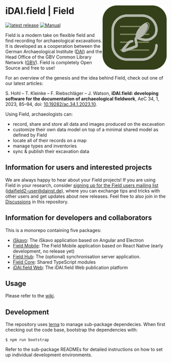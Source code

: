 # iDAI.field | Field <a href='https://field.idai.world/'><img src='/desktop/img/logo.png' align="right" height="200" /></a>

<!-- badges: start -->
[![latest release](https://img.shields.io/github/v/release/dainst/idai-field)](https://github.com/dainst/releases)
[![Manual](https://img.shields.io/badge/Manual-field.idai.world-green)](https://field.idai.world/manual)
<!-- badges: end -->

Field is a modern take on flexible field and find recording for archaeological excavations. It is developed as a cooperation between the German Archaeological Institute ([DAI](https://www.dainst.org)) and the Head Office of the GBV Common Library Network ([GBV](https://en.gbv.de/)). Field is completely Open Source and free to use!

For an overview of the genesis and the idea behind Field, check out one of our latest articles: 

S. Hohl – T. Kleinke – F. Riebschläger – J. Watson, **iDAI.field: developing software for the documentation of archaeological fieldwork**, AeC 34, 1, 2023, 85–94, doi: [10.19282/ac.34.1.2023.10](https://doi.org/10.19282/ac.34.1.2023.10).

Using Field, archaeologists can: 

* record, share and store all data and images produced on the excavation
* customize their own data model on top of a minimal shared model as defined by Field
* locate all of their records on a map
* manage types and inventories
* sync & publish their excavation data

## Information for users and interested projects
We are always happy to hear about your Field projects! If you are using Field in your research, consider [signing up for the Field users mailing list](https://lists.fu-berlin.de/listinfo/idaifield2-user) ([idaifield2-user@dainst.de](mailto:idaifield2-user@dainst.de)), where you can exchange tips and tricks with other users and get updates about new releases. Feel free to also join in the [Discussions](https://github.com/dainst/idai-field/discussions) in this repository.

## Information for developers and collaborators

This is a monorepo containing five packages:

* [iSkavo](desktop): The iSkavo application based on Angular and Electron
* [Field Mobile](mobile): The Field Mobile application based on React Native (early development, no release yet)
* [Field Hub](server): The (optional) synchronisation server application.
* [Field Core](core): Shared TypeScript modules
* [iDAI.field Web](web): The iDAI.field Web publication platform

## Usage

Please refer to the [wiki](https://github.com/dainst/idai-field/wiki).

## Development

The repository uses [lerna](https://github.com/lerna/lerna) to manage sub-package dependecies.
When first checking out the code base, bootstrap the dependencies with:

    $ npm run bootstrap

Refer to the sub-package READMEs for detailed instructions on how to set up individual
development environments.

